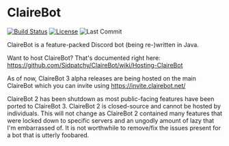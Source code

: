 # ClaireBot
[![Build Status](https://img.shields.io/jenkins/build?jobUrl=https%3A%2F%2Fci.sidpatchy.com%2Fjob%2FClaireBot%2F&style=flat-square)](https://ci.sidpatchy.com/job/ClaireBot/)
[![License](https://img.shields.io/github/license/Sidpatchy/ClaireBot?style=flat-square)](https://github.com/Sidpatchy/ClaireBot/blob/main/LICENSE)
![Last Commit](https://img.shields.io/github/last-commit/Sidpatchy/ClaireBot?style=flat-square)

ClaireBot is a feature-packed Discord bot (being re-)written in Java.

Want to host ClaireBot? That's documented right here: https://github.com/Sidpatchy/ClaireBot/wiki/Hosting-ClaireBot

As of now, ClaireBot 3 alpha releases are being hosted on the main ClaireBot which you can invite using https://invite.clairebot.net/

ClaireBot 2 has been shutdown as most public-facing features have been ported to ClaireBot 3. ClaireBot 2 is closed-source and cannot be hosted by individuals. This will not change as ClaireBot 2 contained many features that were locked down to specific servers and an ungodly amount of lazy that I'm embarrassed of. It is not worthwhile to remove/fix the issues present for a bot that is utterly foobared.
